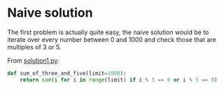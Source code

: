 # Naive solution

The first problem is actually quite easy, the naive solution would be to iterate
over every number between 0 and 1000 and check those that are multiples of 3 or
5.

From [solution1.py](https://github.com/TurtleSmoke/Project-Euler/blob/main/problems/problem_0001/solution1.py):

```python
def sum_of_three_and_five(limit=1000):
    return sum(i for i in range(limit) if i % 3 == 0 or i % 5 == 0)
```